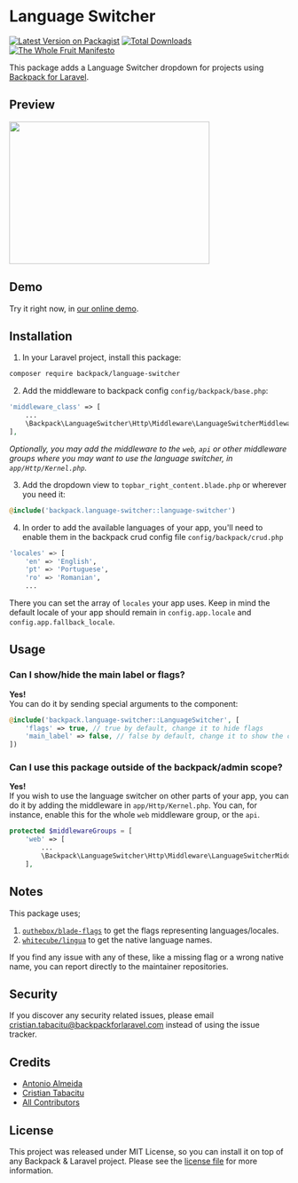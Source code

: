 # Language Switcher

[![Latest Version on Packagist][ico-version]][link-packagist]
[![Total Downloads][ico-downloads]][link-downloads]
[![The Whole Fruit Manifesto](https://img.shields.io/badge/writing%20standard-the%20whole%20fruit-brightgreen)](https://github.com/the-whole-fruit/manifesto)


This package adds a Language Switcher dropdown for projects using [Backpack for Laravel](https://backpackforlaravel.com/).

## Preview

<img src="https://github.com/Laravel-Backpack/activity-log/assets/1838187/abdb196f-1d41-4b14-9dc5-2ac7c64cc84d" width="361" height="257" />

## Demo

Try it right now, in [our online demo](https://demo.backpackforlaravel.com/admin/).

## Installation

1) In your Laravel project, install this package:

```bash
composer require backpack/language-switcher
```

2) Add the middleware to backpack config `config/backpack/base.php`:
```php
'middleware_class' => [
    ...
    \Backpack\LanguageSwitcher\Http\Middleware\LanguageSwitcherMiddleware::class,
],
```
_Optionally, you may add the middleware to the `web`, `api` or other middleware groups where you may want to use the language switcher, in `app/Http/Kernel.php`._


3) Add the dropdown view to `topbar_right_content.blade.php` or wherever you need it:

```php
@include('backpack.language-switcher::language-switcher')
```

4) In order to add the available languages of your app, you'll need to enable them in the backpack crud config file `config/backpack/crud.php`

```bash
'locales' => [
    'en' => 'English',
    'pt' => 'Portuguese',
    'ro' => 'Romanian',
    ...
```

There you can set the array of `locales` your app uses.  Keep in mind the default locale of your app should remain in `config.app.locale` and `config.app.fallback_locale`.

## Usage

### Can I show/hide the main label or flags?
**Yes!**  
You can do it by sending special arguments to the component:

```php
@include('backpack.language-switcher::LanguageSwitcher', [
    'flags' => true, // true by default, change it to hide flags
    'main_label' => false, // false by default, change it to show the current locale label
])
```

### Can I use this package outside of the backpack/admin scope?
**Yes!**  
If you wish to use the language switcher on other parts of your app, you can do it by adding the middleware in `app/Http/Kernel.php`.
You can, for instance, enable this for the whole `web` middleware group, or the `api`.

```php
protected $middlewareGroups = [
    'web' => [
        ...
        \Backpack\LanguageSwitcher\Http\Middleware\LanguageSwitcherMiddleware::class,
    ],
```


## Notes

This package uses;
1) [`outhebox/blade-flags`](https://github.com/MohmmedAshraf/blade-flags) to get the flags representing languages/locales.
2) [`whitecube/lingua`](https://github.com/whitecube/lingua) to get the native language names.

If you find any issue with any of these, like a missing flag or a wrong native name, you can report directly to the maintainer repositories.


## Security

If you discover any security related issues, please email cristian.tabacitu@backpackforlaravel.com instead of using the issue tracker.

## Credits

- [Antonio Almeida](https://github.com/promatik)
- [Cristian Tabacitu](https://github.com/tabacitu)
- [All Contributors][link-contributors]

## License

This project was released under MIT License, so you can install it on top of any Backpack & Laravel project. Please see the [license file](license.md) for more information.

[ico-version]: https://img.shields.io/packagist/v/backpack/language-switcher.svg?style=flat-square
[ico-downloads]: https://img.shields.io/packagist/dt/backpack/language-switcher.svg?style=flat-square

[link-packagist]: https://packagist.org/packages/backpack/language-switcher
[link-downloads]: https://packagist.org/packages/backpack/language-switcher
[link-author]: https://github.com/backpack
[link-contributors]: ../../contributors
